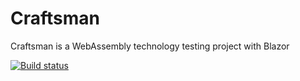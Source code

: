 # Craftsman
 Craftsman is a WebAssembly technology testing project with Blazor

[![Build status](https://dev.azure.com/lachgar/Craftsman/_apis/build/status/Craftsman-CI)](https://dev.azure.com/lachgar/Craftsman/_build/latest?definitionId=19)
